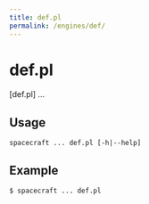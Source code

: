 ```yaml
---
title: def.pl
permalink: /engines/def/
---
```

[{{page.title}}]: {{site.engine_baseurl}}/{{page.title}}


def.pl
===========

[def.pl] ...


Usage
-----

```
spacecraft ... def.pl [-h|--help]
```


Example
-------

```
$ spacecraft ... def.pl
```
